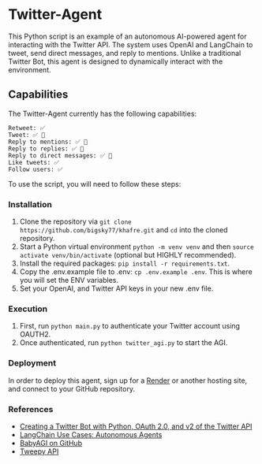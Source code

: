 # Twitter-Agent

This Python script is an example of an autonomous AI-powered agent for interacting with the Twitter API. The system uses OpenAI and LangChain to tweet, send direct messages, and reply to mentions. Unlike a traditional Twitter Bot, this agent is designed to dynamically interact with the environment.

## Capabilities

 The Twitter-Agent currently has the following capabilities: 

    Retweet: ✅ 
    Tweet: ✅ 🤖
    Reply to mentions: ✅ 🤖
    Reply to replies: ✅ 🤖
    Reply to direct messages: ✅ 🤖
    Like tweets: ✅ 
    Follow users: ✅ 

To use the script, you will need to follow these steps:

### Installation

1. Clone the repository via `git clone https://github.com/bigsky77/khafre.git` and `cd` into the cloned repository.
2. Start a Python virtual environment `python -m venv venv` and then `source activate venv/bin/activate` (optional but HIGHLY recommended).
3. Install the required packages: `pip install -r requirements.txt`.
4. Copy the .env.example file to .env: `cp .env.example .env`. This is where you will set the ENV variables.
5. Set your OpenAI, and Twitter API keys in your new .env file.

### Execution

1. First, run `python main.py` to authenticate your Twitter account using OAUTH2.
2. Once authenticated, run `python twitter_agi.py` to start the AGI.

### Deployment

In order to deploy this agent, sign up for a [Render](https://render.com/) or another hosting site, and connect to your GitHub repository.

### References

- [Creating a Twitter Bot with Python, OAuth 2.0, and v2 of the Twitter API](https://developer.twitter.com/en/docs/tutorials/creating-a-twitter-bot-with-python--oauth-2-0--and-v2-of-the-twi)
- [LangChain Use Cases: Autonomous Agents](https://python.langchain.com/en/latest/use_cases/autonomous_agents.html)
- [BabyAGI on GitHub](https://github.com/yoheinakajima/babyagi)
- [Tweepy API](https://docs.tweepy.org/en/stable/api.html)
